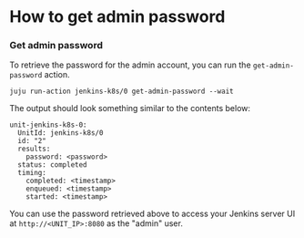 # How to get admin password

### Get admin password

To retrieve the password for the admin account, you can run the `get-admin-password` action.

```
juju run-action jenkins-k8s/0 get-admin-password --wait
```

The output should look something similar to the contents below:

```
unit-jenkins-k8s-0:
  UnitId: jenkins-k8s/0
  id: "2"
  results:
    password: <password>
  status: completed
  timing:
    completed: <timestamp>
    enqueued: <timestamp>
    started: <timestamp>
```

You can use the password retrieved above to access your Jenkins server UI at
`http://<UNIT_IP>:8080` as the "admin" user.
